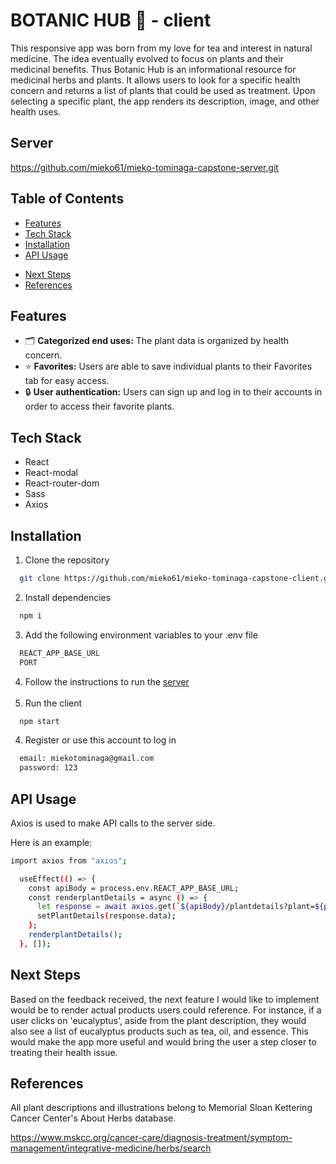 # BOTANIC HUB 🌿 - client

This responsive app was born from my love for tea and interest in natural medicine. The idea eventually evolved to focus on plants and their medicinal benefits. Thus Botanic Hub is an informational resource for medicinal herbs and plants. It allows users to look for a specific health concern and returns a list of plants that could be used as treatment. Upon selecting a specific plant, the app renders its description, image, and other health uses.

## Server

https://github.com/mieko61/mieko-tominaga-capstone-server.git

## Table of Contents

- [Features](#features)
- [Tech Stack](#tech-stack)
- [Installation](#installation)
- [API Usage](#api-usage)
<!-- - [Preview](#preview) -->
- [Next Steps](#next-steps)
- [References](#references)

## Features

- 🗂️ **Categorized end uses:** The plant data is organized by health concern.
- ⭐ **Favorites:** Users are able to save individual plants to their Favorites tab for easy access.
- 🔒 **User authentication:** Users can sign up and log in to their accounts in order to access their favorite plants.

## Tech Stack

- React
- React-modal
- React-router-dom
- Sass
- Axios

## Installation

1. Clone the repository

```bash
  git clone https://github.com/mieko61/mieko-tominaga-capstone-client.git

```

2. Install dependencies

```bash
  npm i
```

3. Add the following environment variables to your .env file

```bash
  REACT_APP_BASE_URL
  PORT
```

4. Follow the instructions to run the [server](#server)  
   <br>
5. Run the client

```bash
  npm start
```

4. Register or use this account to log in

```bash
  email: miekotominaga@gmail.com
  password: 123
```

## API Usage

Axios is used to make API calls to the server side.

Here is an example:

```bash
import axios from "axios";

  useEffect(() => {
    const apiBody = process.env.REACT_APP_BASE_URL;
    const renderplantDetails = async () => {
      let response = await axios.get(`${apiBody}/plantdetails?plant=${plant}`);
      setPlantDetails(response.data);
    };
    renderplantDetails();
  }, []);
```

<!-- ## PREVIEW

### Log in

![log in](/src/assets/images/login.png)

### Homepage

![homepage](/src/assets/images/homepage.png)

### Category selection

![categories](/src/assets/images/categories.png)

### Plant results

![results](/src/assets/images/results.png)

### Plant details with option to "Save to favorites"

![plant details](/src/assets/images/plant-details.png)

### "Save to favorites" success window

![add plant to favorites](/src/assets/images/add-plant.png)

### Mobile view

![mobile view](/src/assets/images/mobile-view.svg) -->

## Next Steps

Based on the feedback received, the next feature I would like to implement would be to render actual products users could reference. For instance, if a user clicks on 'eucalyptus', aside from the plant description, they would also see a list of eucalyptus products such as tea, oil, and essence. This would make the app more useful and would bring the user a step closer to treating their health issue.

## References

All plant descriptions and illustrations belong to Memorial Sloan Kettering Cancer Center's About Herbs database.

https://www.mskcc.org/cancer-care/diagnosis-treatment/symptom-management/integrative-medicine/herbs/search
